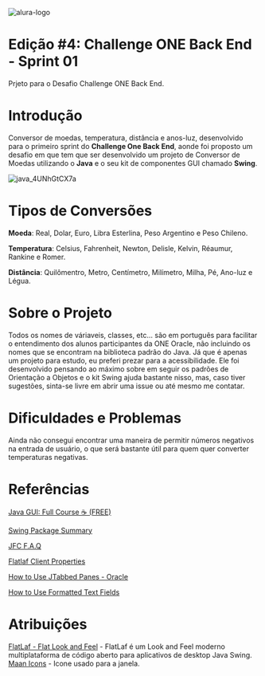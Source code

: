 ![alura-logo](https://user-images.githubusercontent.com/107167711/226222830-db2f671b-3e9f-4bd5-bb1e-f339a85abe3a.png)
# Edição #4: Challenge ONE Back End - Sprint 01
Prjeto para o Desafio Challenge ONE Back End.

# Introdução

Conversor de moedas, temperatura, distância e anos-luz, desenvolvido para o primeiro sprint do **Challenge One Back End**, aonde foi proposto um desafio em que tem que ser desenvolvido um projeto de Conversor de Moedas utilizando o **Java** e o seu kit de componentes GUI chamado **Swing**.

![java_4UNhGtCX7a](https://user-images.githubusercontent.com/107167711/226224607-edd8731d-bdc8-4cd8-9d7d-0fe57c9f36b7.png)

# Tipos de Conversões

**Moeda**:
Real, Dolar, Euro, Libra Esterlina, Peso Argentino e Peso Chileno.

**Temperatura**:
Celsius, Fahrenheit, Newton, Delisle, Kelvin, Réaumur, Rankine e Romer.

**Distância**:
Quilômentro, Metro, Centímetro, Milímetro, Milha, Pé, Ano-luz e Légua.

# Sobre o Projeto
Todos os nomes de váriaveis, classes, etc... são em português para facilitar o entendimento dos alunos participantes da ONE Oracle, não incluindo os nomes que se encontram na biblioteca padrão do Java. Já que é apenas um projeto para estudo, eu preferi prezar para a acessibilidade.
Ele foi desenvolvido pensando ao máximo sobre em seguir os padrões de Orientação a Objetos e o kit Swing ajuda bastante nisso, mas, caso tiver sugestões, sinta-se livre em abrir uma issue ou até mesmo me contatar.

# Dificuldades e Problemas
Ainda não consegui encontrar uma maneira de permitir números negativos na entrada de usuário, o que será bastante útil para quem quer converter temperaturas negativas.

# Referências
[Java GUI: Full Course ☕ (FREE)](https://youtu.be/Kmgo00avvEw)

[Swing Package Summary](https://docs.oracle.com/javase/7/docs/api/javax/swing/package-summary.html)

[JFC F.A.Q](https://www.oracle.com/java/technologies/foundation-classes-faq.html)

[Flatlaf Client Properties](https://www.formdev.com/flatlaf/client-properties/)

[How to Use JTabbed Panes - Oracle](https://docs.oracle.com/javase/tutorial/uiswing/components/tabbedpane.html)

[How to Use Formatted Text Fields](https://docs.oracle.com/javase/tutorial/uiswing/components/formattedtextfield.html)

# Atribuições
[FlatLaf - Flat Look and Feel](https://www.formdev.com/flatlaf/) - FlatLaf é um Look and Feel moderno multiplataforma de código aberto para aplicativos de desktop Java Swing.
[Maan Icons](https://www.flaticon.com/br/autores/maan-icons) - Icone usado para a janela.
